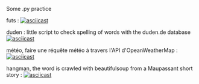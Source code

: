 
Some .py practice




futs : [![asciicast](https://asciinema.org/a/64syx7lyh3nahoji4ft7b30tn.png)](https://asciinema.org/a/64syx7lyh3nahoji4ft7b30tn)

duden : little script to check spelling of words with the duden.de database
[![asciicast](https://asciinema.org/a/42dixx1tpl97mzh648dvd3tef.png)](https://asciinema.org/a/42dixx1tpl97mzh648dvd3tef)

météo, faire une réquête météo à travers l'API d'OpeanWeatherMap :
[![asciicast](https://asciinema.org/a/8w3lm12b1u6beibiqv5dmv97p.png)](https://asciinema.org/a/8w3lm12b1u6beibiqv5dmv97p)

hangman, the word is crawled with beautifulsoup from a Maupassant short story :
[![asciicast](https://asciinema.org/a/4c4dqpwia59qlaxdu7muvb7nw.png)](https://asciinema.org/a/4c4dqpwia59qlaxdu7muvb7nw)
